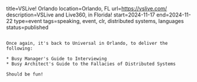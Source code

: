 title=VSLive! Orlando
location=Orlando, FL
url=https://vslive.com/
description=VSLive and Live360, in Florida!
start=2024-11-17
end=2024-11-22
type=event
tags=speaking, event, clr, distributed systems, languages
status=published
~~~~~~

Once again, it's back to Universal in Orlando, to deliver the following:

* Busy Manager's Guide to Interviewing
* Busy Architect's Guide to the Fallacies of Distributed Systems

Should be fun!
